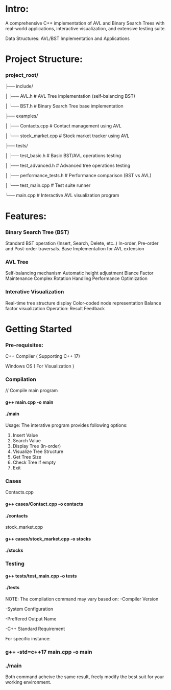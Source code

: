 
# Intro:
A comprehensive C++ implementation of AVL and Binary Search Trees with real-world applications, interactive visualization, and extensive testing suite.

Data Structures: AVL/BST Implementation and Applications
# Project Structure:
### project_root/


 
├── include/

│   ├── AVL.h                # AVL Tree implementation (self-balancing BST)

│   └── BST.h                # Binary Search Tree base implementation

├── examples/

│   ├── Contacts.cpp         # Contact management using AVL

│   └── stock_market.cpp     # Stock market tracker using AVL

├── tests/

│   ├── test_basic.h         # Basic BST/AVL operations testing

│   ├── test_advanced.h      # Advanced tree operations testing

│   ├── performance_tests.h  # Performance comparison (BST vs AVL)

│   └── test_main.cpp        # Test suite runner

└── main.cpp                 # Interactive AVL visualization program

# Features:  
### Binary Search Tree (BST)
Standard BST operation (Insert, Search, Delete, etc..)
In-order, Pre-order and Post-order traversals.
Base Implementation for AVL extension

### AVL Tree
Self-balancing mechanism
Automatic height adjustment
Blance Factor Maintenance
Complex Rotation Handling
Performance Optimization

### Interative Visualization
Real-time tree structure display
Color-coded node representation
Balance factor visualization
Operation: Result Feedback

# Getting Started

### Pre-requisites:
C++ Compiler ( Supporting C++ 17)

Windows OS ( For Visualization )

### Compilation
// Compile main program
#### g++ main.cpp -o main

#### ./main

Usage: The interative program provides following options:
1. Insert Value
2. Search Value
3. Display Tree (In-order)
4. Visualize Tree Structure
5. Get Tree Size
6. Check Tree if empty
7. Exit

### Cases
Contacts.cpp
#### g++ cases/Contact.cpp -o contacts

#### ./contacts

stock_market.cpp
#### g++ cases/stock_market.cpp -o stocks

#### ./stocks

### Testing
#### g++ tests/test_main.cpp -o tests

#### ./tests


NOTE: The compilation command may vary based on:
-Compiler Version

-System Configuration

-Preffered Output Name

-C++ Standard Requirement

For specific instance:
### g++ -std=c++17 main.cpp -o main
### ./main

Both command acheive the same result, freely modify the best suit for your working environment.



